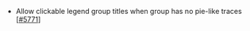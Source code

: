  - Allow clickable legend group titles when group has no pie-like traces [[#5771](https://github.com/plotly/plotly.js/pull/5771)]

